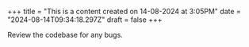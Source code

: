 +++
title = "This is a content created on 14-08-2024 at 3:05PM"
date = "2024-08-14T09:34:18.297Z"
draft = false
+++

  Review the codebase for any bugs.
        